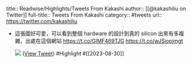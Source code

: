 title:: Readwise/Highlights/Tweets From Kakashi
author:: [[@kakashiliu on Twitter]]
full-title:: Tweets From Kakashi
category:: #tweets
url:: https://twitter.com/kakashiliu

- 這張圖好可愛，可以看到整個 hardware 的設計到真的 silicon 出來有多複雜，出處在這個網站 https://t.co/GlMF469TJG https://t.co/wJSiopjmgt
  
  ![](https://pbs.twimg.com/media/F4tFrv_bUAIlDQU.jpg) ([View Tweet](https://twitter.com/kakashiliu/status/1696526310456389703)) #Highlight #[[2023-08-30]]